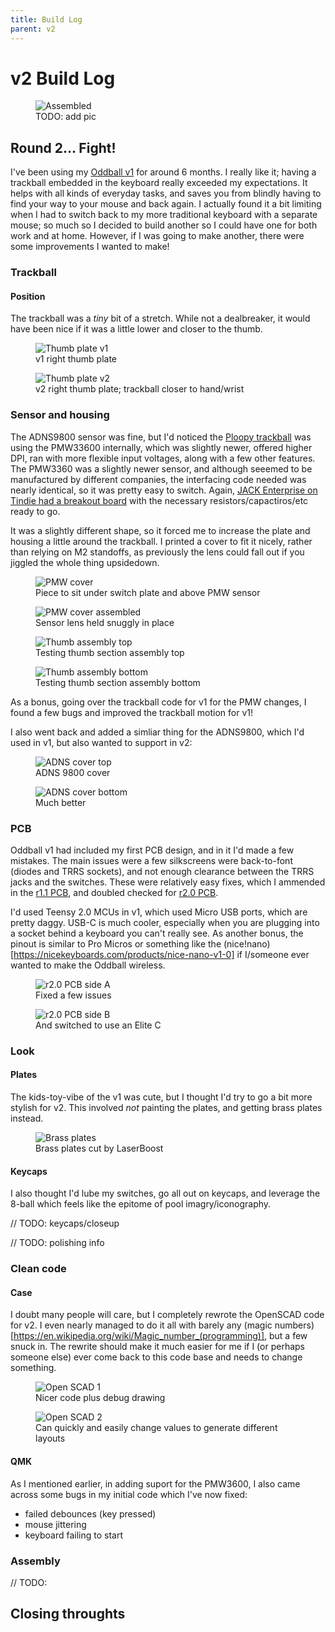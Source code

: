 ```yaml
---
title: Build Log
parent: v2
---
```


# v2 Build Log

<figure>
  <img src="{{site.baseurl}}/assets/images/todo.jpg" alt="Assembled"/>
  <figcaption>TODO: add pic</figcaption>
</figure>

## Round 2... Fight! 

I've been using my [Oddball v1]({{site.baseurl}}/v1/build-guide) for around 6 months. I really like it; having a trackball embedded in the keyboard really exceeded my expectations. It helps with all kinds of everyday tasks, and saves you from blindly having to find your way to your mouse and back again. I actually found it a bit limiting when I had to switch back to my more traditional keyboard with a separate mouse; so much so I decided to build another so I could have one for both work and at home. However, if I was going to make another, there were some improvements I wanted to make!

### Trackball

#### Position

The trackball was a _tiny_ bit of a stretch. While not a dealbreaker, it would have been nice if it was a little lower and closer to the thumb.

<figure>
  <img src="{{site.baseurl}}/assets/images/thumb-plate-v1.PNG" alt="Thumb plate v1"/>
  <figcaption>v1 right thumb plate</figcaption>
</figure>

<figure>
  <img src="{{site.baseurl}}/assets/images/thumb-plate-v2.PNG" alt="Thumb plate v2"/>
  <figcaption>v2 right thumb plate; trackball closer to hand/wrist</figcaption>
</figure>

### Sensor and housing

The ADNS9800 sensor was fine, but I'd noticed the [Ploopy trackball](https://www.ploopy.co/) was using the PMW33600 internally, which was slightly newer, offered higher DPI, ran with more flexible input voltages, along with a few other features. The PMW3360 was a slightly newer sensor, and although seeemed to be manufactured by different companies, the interfacing code needed was nearly identical, so it was pretty easy to switch. Again, [JACK Enterprise on Tindie had a breakout board](https://www.tindie.com/products/jkicklighter/pmw3360-motion-sensor/) with the necessary resistors/capactiros/etc ready to go.

It was a slightly different shape, so it forced me to increase the plate and housing a little around the trackball. I printed a cover to fit it nicely, rather than relying on M2 standoffs, as previously the lens could fall out if you jiggled the whole thing upsidedown.

<figure>
  <img src="{{site.baseurl}}/assets/images/pmw-cover.jpg" alt="PMW cover"/>
  <figcaption>Piece to sit under switch plate and above PMW sensor</figcaption>
</figure>

<figure>
  <img src="{{site.baseurl}}/assets/images/pmw-cover-assembled.jpg" alt="PMW cover assembled"/>
  <figcaption>Sensor lens held snuggly in place</figcaption>
</figure>

<figure>
  <img src="{{site.baseurl}}/assets/images/thumb-test-1.jpg" alt="Thumb assembly top"/>
  <figcaption>Testing thumb section assembly top</figcaption>
</figure>

<figure>
  <img src="{{site.baseurl}}/assets/images/thumb-test-2.jpg" alt="Thumb assembly bottom"/>
  <figcaption>Testing thumb section assembly bottom</figcaption>
</figure>

As a bonus, going over the trackball code for v1 for the PMW changes, I found a few bugs and improved the trackball motion for v1!

I also went back and added a simliar thing for the ADNS9800, which I'd used in v1, but also wanted to support in v2:

<figure>
  <img src="{{site.baseurl}}/assets/images/adns-cover-top.jpg" alt="ADNS cover top"/>
  <figcaption>ADNS 9800 cover</figcaption>
</figure>

<figure>
  <img src="{{site.baseurl}}/assets/images/adns-cover-bottom.jpg" alt="ADNS cover bottom"/>
  <figcaption>Much better</figcaption>
</figure>

### PCB

Oddball v1 had included my first PCB design, and in it I'd made a few mistakes. The main issues were a few silkscreens were back-to-font (diodes and TRRS sockets), and not enough clearance between the TRRS jacks and the switches. These were relatively easy fixes, which I ammended in the [r1.1 PCB](https://github.com/atulloh/oddball/tree/master/output/pcbs/v1.1), and doubled checked for [r2.0 PCB](https://github.com/atulloh/oddball/tree/master/output/pcbs/v2.0).

I'd used Teensy 2.0 MCUs in v1, which used Micro USB ports, which are pretty daggy. USB-C is much cooler, especially when you are plugging into a socket behind a keyboard you can't really see. As another bonus, the pinout is similar to Pro Micros or something like the (nice!nano)[https://nicekeyboards.com/products/nice-nano-v1-0] if I/someone ever wanted to make the Oddball wireless.

<figure>
  <img src="{{site.baseurl}}/assets/images/r2-pcb-1.jpg" alt="r2.0 PCB side A"/>
  <figcaption>Fixed a few issues</figcaption>
</figure>

<figure>
  <img src="{{site.baseurl}}/assets/images/r2-pcb-2.jpg" alt="r2.0 PCB side B"/>
  <figcaption>And switched to use an Elite C</figcaption>
</figure>

### Look

#### Plates

The kids-toy-vibe of the v1 was cute, but I thought I'd try to go a bit more stylish for v2. This involved _not_ painting the plates, and getting brass plates instead.

<figure>
  <img src="{{site.baseurl}}/assets/images/brass-plates.jpg" alt="Brass plates"/>
  <figcaption>Brass plates cut by LaserBoost</figcaption>
</figure>

#### Keycaps

I also thought I'd lube my switches, go all out on keycaps, and leverage the 8-ball which feels like the epitome of pool imagry/iconography.

// TODO: keycaps/closeup

// TODO: polishing info

### Clean code

#### Case

I doubt many people will care, but I completely rewrote the OpenSCAD code for v2. I even nearly managed to do it all with barely any (magic numbers)[https://en.wikipedia.org/wiki/Magic_number_(programming)], but a few snuck in. The rewrite should make it much easier for me if I (or perhaps someone else) ever come back to this code base and needs to change something.

<figure>
  <img src="{{site.baseurl}}/assets/images/open-scad-1.png" alt="Open SCAD 1"/>
  <figcaption>Nicer code plus debug drawing</figcaption>
</figure>

<figure>
  <img src="{{site.baseurl}}/assets/images/open-scad-2.png" alt="Open SCAD 2"/>
  <figcaption>Can quickly and easily change values to generate different layouts</figcaption>
</figure>

#### QMK

As I mentioned earlier, in adding suport for the PMW3600, I also came across some bugs in my initial code which I've now fixed:
- failed debounces (key pressed)
- mouse jittering
- keyboard failing to start

### Assembly

// TODO:

## Closing throughts
